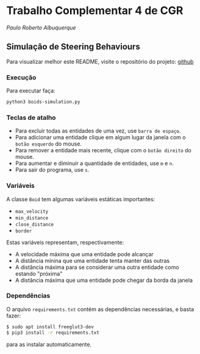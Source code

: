 # Trabalho Complementar 4 de CGR
  *Paulo Roberto Albuquerque*
## Simulação de Steering Behaviours

Para visualizar melhor este README, visite o repositório do projeto: [github](https://github.com/paulora2405/udesc/tree/master/cgr/TC4)

### Execução

Para executar faça:
```sh
python3 boids-simulation.py
```

### Teclas de atalho

- Para excluir todas as entidades de uma vez, use `barra de espaço`.
- Para adicionar uma entidade clique em algum lugar da janela com o `botão esquerdo` do mouse.
- Para remover a entidade mais recente, clique com o `botão direito` do mouse.
- Para aumentar e diminuir a quantidade de entidades, use `m` e `n`.
- Para sair do programa, use `s`.

### Variáveis

A classe `Boid` tem algumas variáveis estáticas importantes:
- `max_velocity`
- `min_distance`
- `close_distance`
- `border`

Estas variáveis representam, respectivamente:
- A velocidade máxima que uma entidade pode alcançar
- A distância mínina que uma entidade tenta manter das outras
- A distância máxima para se considerar uma outra entidade como estando "próxima"
- A distância máxima que uma entidade pode chegar da borda da janela

### Dependências

O arquivo `requirements.txt` contém as dependências necessárias, e basta fazer:

```sh
$ sudo apt install freeglut3-dev
$ pip3 install -r requirements.txt
```
para as instalar automaticamente.
